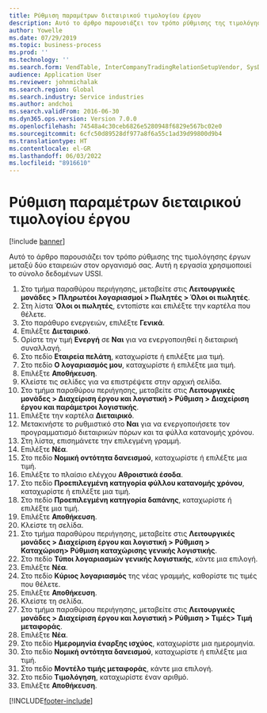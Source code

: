 ```yaml
---
title: Ρύθμιση παραμέτρων διεταιρικού τιμολογίου έργου
description: Αυτό το άρθρο παρουσιάζει τον τρόπο ρύθμισης της τιμολόγησης έργων μεταξύ δύο εταιρειών στον οργανισμό σας.
author: Yowelle
ms.date: 07/29/2019
ms.topic: business-process
ms.prod: ''
ms.technology: ''
ms.search.form: VendTable, InterCompanyTradingRelationSetupVendor, SysDataAreaSelectLookup, ProjParameters, ProjPosting, ProjTransferPrice
audience: Application User
ms.reviewer: johnmichalak
ms.search.region: Global
ms.search.industry: Service industries
ms.author: andchoi
ms.search.validFrom: 2016-06-30
ms.dyn365.ops.version: Version 7.0.0
ms.openlocfilehash: 74548a4c30ceb6826e5280948f6829e567bc02e0
ms.sourcegitcommit: 6cfc50d89528df977a8f6a55c1ad39d99800d9b4
ms.translationtype: HT
ms.contentlocale: el-GR
ms.lasthandoff: 06/03/2022
ms.locfileid: "8916610"
---
```

# <a name="configure-intercompany-project-invoicing"></a>Ρύθμιση παραμέτρων διεταιρικού τιμολογίου έργου

[!include [banner](../../includes/banner.md)]

Αυτό το άρθρο παρουσιάζει τον τρόπο ρύθμισης της τιμολόγησης έργων μεταξύ δύο εταιρειών στον οργανισμό σας. Αυτή η εργασία χρησιμοποιεί το σύνολο δεδομένων USSI.

1. Στο τμήμα παραθύρου περιήγησης, μεταβείτε στις **Λειτουργικές μονάδες > Πληρωτέοι λογαριασμοί > Πωλητές > Όλοι οι πωλητές**.
2. Στη λίστα **Όλοι οι πωλητές**, εντοπίστε και επιλέξτε την καρτέλα που θέλετε.
3. Στο παράθυρο ενεργειών, επιλέξτε **Γενικά**.
4. Επιλέξτε **Διεταιρικό**.
5. Ορίστε την τιμή **Ενεργή** σε **Ναι** για να ενεργοποιηθεί η διεταιρική συναλλαγή.
6. Στο πεδίο **Εταιρεία πελάτη**, καταχωρίστε ή επιλέξτε μια τιμή.
7. Στο πεδίο **Ο λογαριασμός μου**, καταχωρίστε ή επιλέξτε μια τιμή.
8. Επιλέξτε **Αποθήκευση**.
9. Κλείστε τις σελίδες για να επιστρέψετε στην αρχική σελίδα.
10. Στο τμήμα παραθύρου περιήγησης, μεταβείτε στις **Λειτουργικές μονάδες > Διαχείριση έργου και λογιστική > Ρύθμιση > Διαχείριση έργου και παράμετροι λογιστικής**.
11. Επιλέξτε την καρτέλα **Διεταιρικό**.
12. Μετακινήστε το ρυθμιστικό στο **Ναι** για να ενεργοποιήσετε τον προγραμματισμό διεταιρικών πόρων και τα φύλλα κατανομής χρόνου.
13. Στη λίστα, επισημάνετε την επιλεγμένη γραμμή.
14. Επιλέξτε **Νέα**.
15. Στο πεδίο **Νομική οντότητα δανεισμού**, καταχωρίστε ή επιλέξτε μια τιμή.
16. Επιλέξτε το πλαίσιο ελέγχου **Αθροιστικά έσοδα**.
17. Στο πεδίο **Προεπιλεγμένη κατηγορία φύλλου κατανομής χρόνου**, καταχωρίστε ή επιλέξτε μια τιμή.
18. Στο πεδίο **Προεπιλεγμένη κατηγορία δαπάνης**, καταχωρίστε ή επιλέξτε μια τιμή.
19. Επιλέξτε **Αποθήκευση**.
20. Κλείστε τη σελίδα.
21. Στο τμήμα παραθύρου περιήγησης, μεταβείτε στις **Λειτουργικές μονάδες > Διαχείριση έργου και λογιστική > Ρύθμιση > Καταχώριση> Ρύθμιση καταχώρισης γενικής λογιστικής**.
22. Στο πεδίο **Τύποι λογαριασμών γενικής λογιστικής**, κάντε μια επιλογή.
23. Επιλέξτε **Νέα**.
24. Στο πεδίο **Κύριος λογαριασμός** της νέας γραμμής, καθορίστε τις τιμές που θέλετε.
25. Επιλέξτε **Αποθήκευση**.
26. Κλείστε τη σελίδα.
27. Στο τμήμα παραθύρου περιήγησης, μεταβείτε στις **Λειτουργικές μονάδες > Διαχείριση έργου και λογιστική > Ρύθμιση > Τιμές> Τιμή μεταφοράς**.
28. Επιλέξτε **Νέα**.
29. Στο πεδίο **Ημερομηνία έναρξης ισχύος**, καταχωρίστε μια ημερομηνία.
30. Στο πεδίο **Νομική οντότητα δανεισμού**, καταχωρίστε ή επιλέξτε μια τιμή.
31. Στο πεδίο **Μοντέλο τιμής μεταφοράς**, κάντε μια επιλογή.
32. Στο πεδίο **Τιμολόγηση**, καταχωρίστε έναν αριθμό.
33. Επιλέξτε **Αποθήκευση**.



[!INCLUDE[footer-include](../../includes/footer-banner.md)]